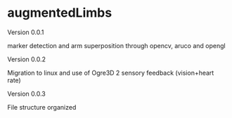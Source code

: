 augmentedLimbs
==============

Version 0.0.1

marker detection and arm superposition through opencv, aruco and opengl

Version 0.0.2

Migration to linux and use of Ogre3D
2 sensory feedback (vision+heart rate)

Version 0.0.3

File structure organized
